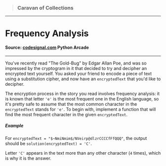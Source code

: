 > ### Caravan of Collections

---

# Frequency Analysis

#### Source: [codesignal.com](https://codesignal.com/) Python Arcade

---

You've recently read "The Gold-Bug" by Edgar Allan Poe, and was so impressed by the cryptogram in it that decided to try and decipher an encrypted text yourself. You asked your friend to encode a piece of text using a substitution cipher, and now have an `encryptedText` that you'd like to decipher.

The encryption process in the story you read involves frequency analysis: it is known that letter `'e'` is the most frequent one in the English language, so it's pretty safe to assume that the most common character in the `encryptedText` stands for `'e'`. To begin with, implement a function that will find the most frequent character in the given `encryptedText`.

##### Example

For `encryptedText = "$~NmiNmim$/NVeirp@dlzrCCCCfFfQQQ"`,
the output should be
`solution(encryptedText) = 'C'`.

Letter `'C'` appears in the text more than any other character (`4` times), which is why it is the answer.
